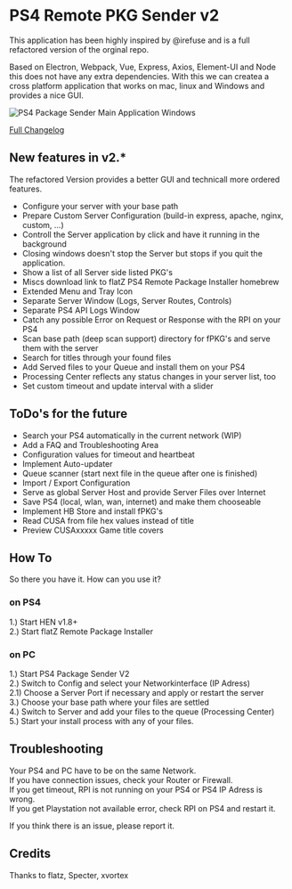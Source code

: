 # PS4 Remote PKG Sender v2  

This application has been highly inspired by @irefuse and is a full refactored version of the orginal repo.  

Based on Electron, Webpack, Vue, Express, Axios, Element-UI and Node this does not have any extra
dependencies. With this we can createa a cross platform application that works on mac, linux and Windows
and provides a nice GUI.  

![PS4 Package Sender Main Application Windows](https://cdn.discordapp.com/attachments/463406779599028265/926965282000474122/unknown.png)

[Full Changelog](Changelog.md)  

## New features in v2.*
The refactored Version provides a better GUI and technicall more ordered features.  
* Configure your server with your base path
* Prepare Custom Server Configuration (build-in express, apache, nginx, custom, ...)  
* Controll the Server application by click and have it running in the background  
* Closing windows doesn't stop the Server but stops if you quit the application.   
* Show a list of all Server side listed PKG's  
* Miscs download link to flatZ PS4 Remote Package Installer homebrew  
* Extended Menu and Tray Icon  
* Separate Server Window (Logs, Server Routes, Controls)
* Separate PS4 API Logs Window  
* Catch any possible Error on Request or Response with the RPI on your PS4  
* Scan base path (deep scan support) directory for fPKG's and serve them with the server  
* Search for titles through your found files    
* Add Served files to your Queue and install them on your PS4  
* Processing Center reflects any status changes in your server list, too     
* Set custom timeout and update interval with a slider

## ToDo's for the future
* Search your PS4 automatically in the current network (WIP)  
* Add a FAQ and Troubleshooting Area
* Configuration values for timeout and heartbeat  
* Implement Auto-updater  
* Queue scanner (start next file in the queue after one is finished)
* Import / Export Configuration  
* Serve as global Server Host and provide Server Files over Internet   
* Save PS4 (local, wlan, wan, internet) and make them chooseable  
* Implement HB Store and install fPKG's  
* Read CUSA from file hex values instead of title  
* Preview CUSAxxxxx Game title covers  

## How To  
So there you have it. How can you use it?  

### on PS4
1.) Start HEN v1.8+  
2.) Start flatZ Remote Package Installer  

### on PC  
1.) Start PS4 Package Sender V2   
2.) Switch to Config and select your Networkinterface (IP Adress)  
2.1) Choose a Server Port if necessary and apply or restart the server  
3.) Choose your base path where your files are settled  
4.) Switch to Server and add your files to the queue (Processing Center)  
5.) Start your install process with any of your files.  

## Troubleshooting  
Your PS4 and PC have to be on the same Network.  
If you have connection issues, check your Router or Firewall.  
If you get timeout, RPI is not running on your PS4 or PS4 IP Adress is wrong.  
If you get Playstation not available error, check RPI on PS4 and restart it.  

If you think there is an issue, please report it.  

## Credits
Thanks to flatz, Specter, xvortex
